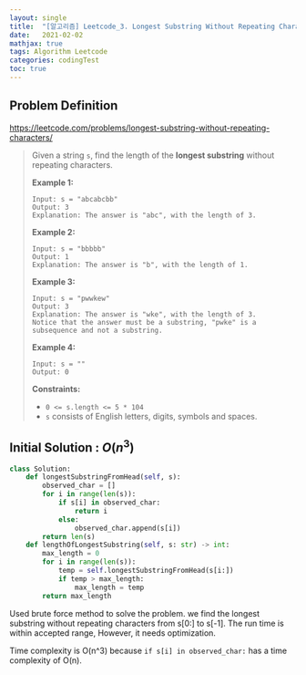 ```yaml
---
layout: single
title:  "[알고리즘] Leetcode_3. Longest Substring Without Repeating Characters"
date:   2021-02-02
mathjax: true
tags: Algorithm Leetcode
categories: codingTest
toc: true
---
```

## Problem Definition

https://leetcode.com/problems/longest-substring-without-repeating-characters/

 > Given a string `s`, find the length of the **longest substring** without repeating characters.
 >
 >  
 >
 > **Example 1:**
 >
 > ```
 > Input: s = "abcabcbb"
 > Output: 3
 > Explanation: The answer is "abc", with the length of 3.
 > ```
 >
 > **Example 2:**
 >
 > ```
 > Input: s = "bbbbb"
 > Output: 1
 > Explanation: The answer is "b", with the length of 1.
 > ```
 >
 > **Example 3:**
 >
 > ```
 > Input: s = "pwwkew"
 > Output: 3
 > Explanation: The answer is "wke", with the length of 3.
 > Notice that the answer must be a substring, "pwke" is a subsequence and not a substring.
 > ```
 >
 > **Example 4:**
 >
 > ```
 > Input: s = ""
 > Output: 0
 > ```
 >
 >  
 >
 > **Constraints:**
 >
 > - `0 <= s.length <= 5 * 104`
 > - `s` consists of English letters, digits, symbols and spaces.

## Initial Solution : $O(n^3)$

```python
class Solution:
    def longestSubstringFromHead(self, s):
        observed_char = []
        for i in range(len(s)):
            if s[i] in observed_char:
                return i
            else:
                observed_char.append(s[i])
        return len(s)
    def lengthOfLongestSubstring(self, s: str) -> int:
        max_length = 0
        for i in range(len(s)):
            temp = self.longestSubstringFromHead(s[i:])
            if temp > max_length:
                max_length = temp
        return max_length
```

Used brute force method to solve the problem. we find the longest substring without repeating characters  from s[0:] to s[-1]. The run time is within accepted range, However, it needs optimization. 

Time complexity is O(n^3) because ```if s[i] in observed_char:```  has a time complexity of O(n).

